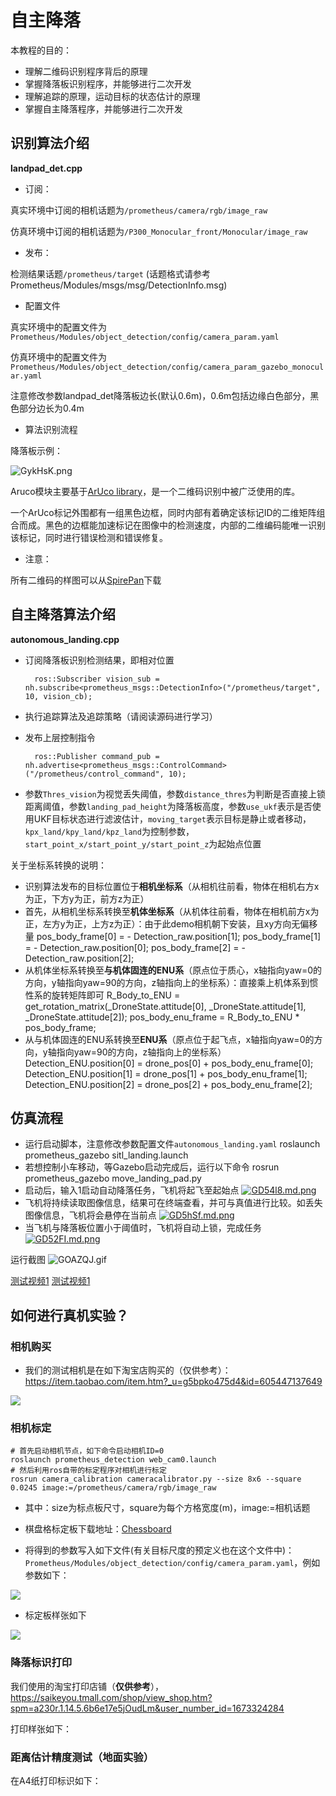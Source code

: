 # 自主降落

本教程的目的：
- 理解二维码识别程序背后的原理
- 掌握降落板识别程序，并能够进行二次开发
- 理解追踪的原理，运动目标的状态估计的原理
- 掌握自主降落程序，并能够进行二次开发

## 识别算法介绍

**landpad_det.cpp** 
 - 订阅：

真实环境中订阅的相机话题为`/prometheus/camera/rgb/image_raw`

仿真环境中订阅的相机话题为`/P300_Monocular_front/Monocular/image_raw`
 
 - 发布：

检测结果话题`/prometheus/target` (话题格式请参考Prometheus/Modules/msgs/msg/DetectionInfo.msg)
 
 - 配置文件

真实环境中的配置文件为`Prometheus/Modules/object_detection/config/camera_param.yaml`

仿真环境中的配置文件为`Prometheus/Modules/object_detection/config/camera_param_gazebo_monocular.yaml`

注意修改参数landpad_det降落板边长(默认0.6m)，0.6m包括边缘白色部分，黑色部分边长为0.4m

 - 算法识别流程

降落板示例：

![GykHsK.png](https://s1.ax1x.com/2020/04/06/GykHsK.png)

Aruco模块主要基于[ArUco library](http://www.uco.es/investiga/grupos/ava/node/26)，是一个二维码识别中被广泛使用的库。

一个ArUco标记外围都有一组黑色边框，同时内部有着确定该标记ID的二维矩阵组合而成。黑色的边框能加速标记在图像中的检测速度，内部的二维编码能唯一识别该标记，同时进行错误检测和错误修复。

 - 注意：

所有二维码的样图可以从[SpirePan](https://spire.imdo.co/index.php?share/folder&user=1&sid=ZVv3DX9J)下载

## 自主降落算法介绍
**autonomous_landing.cpp** 
- 订阅降落板识别检测结果，即相对位置
 	
		ros::Subscriber vision_sub = nh.subscribe<prometheus_msgs::DetectionInfo>("/prometheus/target", 10, vision_cb);
    
- 执行追踪算法及追踪策略（请阅读源码进行学习）
- 发布上层控制指令

		ros::Publisher command_pub = nh.advertise<prometheus_msgs::ControlCommand>("/prometheus/control_command", 10);

- 参数`Thres_vision`为视觉丢失阈值，参数`distance_thres`为判断是否直接上锁距离阈值，参数`landing_pad_height`为降落板高度，参数`use_ukf`表示是否使用UKF目标状态进行滤波估计，`moving_target`表示目标是静止或者移动，`kpx_land/kpy_land/kpz_land`为控制参数，`start_point_x/start_point_y/start_point_z`为起始点位置

关于坐标系转换的说明：
- 识别算法发布的目标位置位于**相机坐标系**（从相机往前看，物体在相机右方x为正，下方y为正，前方z为正）
- 首先，从相机坐标系转换至**机体坐标系**（从机体往前看，物体在相机前方x为正，左方y为正，上方z为正）：由于此demo相机朝下安装，且xy方向无偏移量
        pos_body_frame[0] = - Detection_raw.position[1];
        pos_body_frame[1] = - Detection_raw.position[0];
        pos_body_frame[2] = - Detection_raw.position[2]; 
- 从机体坐标系转换至**与机体固连的ENU系**（原点位于质心，x轴指向yaw=0的方向，y轴指向yaw=90的方向，z轴指向上的坐标系）：直接乘上机体系到惯性系的旋转矩阵即可
        R_Body_to_ENU = get_rotation_matrix(_DroneState.attitude[0], _DroneState.attitude[1], _DroneState.attitude[2]);
    	pos_body_enu_frame = R_Body_to_ENU * pos_body_frame;
- 从与机体固连的ENU系转换至**ENU系**（原点位于起飞点，x轴指向yaw=0的方向，y轴指向yaw=90的方向，z轴指向上的坐标系）
        Detection_ENU.position[0] = drone_pos[0] + pos_body_enu_frame[0];
        Detection_ENU.position[1] = drone_pos[1] + pos_body_enu_frame[1];
        Detection_ENU.position[2] = drone_pos[2] + pos_body_enu_frame[2];
## 仿真流程
- 运行启动脚本，注意修改参数配置文件`autonomous_landing.yaml`
    	roslaunch prometheus_gazebo sitl_landing.launch
- 若想控制小车移动，等Gazebo启动完成后，运行以下命令
		rosrun prometheus_gazebo move_landing_pad.py
- 启动后，输入1启动自动降落任务，飞机将起飞至起始点
	[![GD54l8.md.png](https://s1.ax1x.com/2020/04/05/GD54l8.md.png)](https://imgchr.com/i/GD54l8)
- 飞机将持续读取图像信息，结果可在终端查看，并可与真值进行比较。如丢失图像信息，飞机将会悬停在当前点
	[![GD5hSf.md.png](https://s1.ax1x.com/2020/04/05/GD5hSf.md.png)](https://imgchr.com/i/GD5hSf)
- 当飞机与降落板位置小于阈值时，飞机将自动上锁，完成任务
	[![GD52FI.md.png](https://s1.ax1x.com/2020/04/05/GD52FI.md.png)](https://imgchr.com/i/GD52FI)

运行截图
![GOAZQJ.gif](https://s1.ax1x.com/2020/04/12/GOAZQJ.gif)

[测试视频1](https://www.bilibili.com/video/av84249695/)
[测试视频1](https://www.bilibili.com/video/av84262462/)

## 如何进行真机实验？  


### 相机购买

* 我们的测试相机是在如下淘宝店购买的（仅供参考）：https://item.taobao.com/item.htm?_u=g5bpko475d4&id=605447137649

![](https://spire.imdo.co/images/2005/yolo-camera.jpg)

### 相机标定

```
# 首先启动相机节点，如下命令启动相机ID=0
roslaunch prometheus_detection web_cam0.launch
# 然后利用ros自带的标定程序对相机进行标定
rosrun camera_calibration cameracalibrator.py --size 8x6 --square 0.0245 image:=/prometheus/camera/rgb/image_raw
```

* 其中：size为标点板尺寸，square为每个方格宽度(m)，image:=相机话题

* 棋盘格标定板下载地址：[Chessboard](https://spire.imdo.co/images/2005/qipangebiaoding.jpg)

* 将得到的参数写入如下文件(有关目标尺度的预定义也在这个文件中)：`Prometheus/Modules/object_detection/config/camera_param.yaml`，例如参数如下：

![](https://spire.imdo.co/images/2005/camera-calib-example.png)

* 标定板样张如下

![](https://spire.imdo.co/images/2005/chessboard.jpg)

### 降落标识打印

我们使用的淘宝打印店铺（**仅供参考**），https://saikeyou.tmall.com/shop/view_shop.htm?spm=a230r.1.14.5.6b6e17e5jOudLm&user_number_id=1673324284

打印样张如下：

### 距离估计精度测试（地面实验）

在A4纸打印标识如下：


